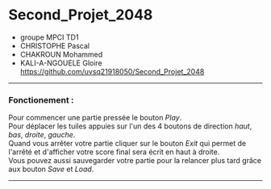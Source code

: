# Second_Projet_2048
* groupe MPCI TD1
* CHRISTOPHE Pascal
* CHAKROUN Mohammed
* KALI-A-NGOUELE Gloire
https://github.com/uvsq21918050/Second_Projet_2048

***
### Fonctionement :
Pour commencer une partie pressée le bouton _Play_.  
Pour déplacer les tuiles appuies sur l'un des 4 boutons de direction _haut_, _bas_, _droite_, _gauche_.  
Quand vous arrêter votre partie cliquer sur le bouton _Exit_ qui permet de l'arrêté et d'afficher votre score final sera écrit en haut à droite.  
Vous pouvez aussi sauvegarder votre partie pour la relancer plus tard grâce aux bouton _Save_ et _Load_.

***

